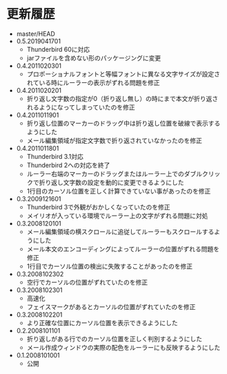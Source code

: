 # 更新履歴

 - master/HEAD
 - 0.5.2019041701
   * Thunderbird 60に対応
   * jarファイルを含めない形のパッケージングに変更
 - 0.4.2011020301
   * プロポーショナルフォントと等幅フォントに異なる文字サイズが設定されている時にルーラーの表示がずれる問題を修正
 - 0.4.2011020201
   * 折り返し文字数の指定が0（折り返し無し）の時にまで本文が折り返されるようになってしまっていたのを修正
 - 0.4.2011011901
   * 折り返し位置のマーカーのドラッグ中は折り返し位置を破線で表示するようにした
   * メール編集領域が指定文字数で折り返されていなかったのを修正
 - 0.4.2011011801
   * Thunderbird 3.1対応
   * Thunderbird 2への対応を終了
   * ルーラー右端のマーカーのドラッグまたはルーラー上でのダブルクリックで折り返し文字数の設定を動的に変更できるようにした
   * 1行目のカーソル位置を正しく計算できていない事があったのを修正
 - 0.3.2009121601
   * Thunderbird 3で外観がおかしくなっていたのを修正
   * メイリオが入っている環境でルーラー上の文字がずれる問題に対処
 - 0.3.2008120101
   * メール編集領域の横スクロールに追従してルーラーもスクロールするようにした
   * メール本文のエンコーディングによってルーラーの位置がずれる問題を修正
   * 1行目でカーソル位置の検出に失敗することがあったのを修正
 - 0.3.2008102302
   * 空行でカーソルの位置がずれていたのを修正
 - 0.3.2008102301
   * 高速化
   * フェイスマークがあるとカーソルの位置がずれていたのを修正
 - 0.3.2008102201
   * より正確な位置にカーソル位置を表示できるようにした
 - 0.2.2008101101
   * 折り返しがある行でのカーソル位置を正しく判別するようにした
   * メール作成ウィンドウの実際の配色をルーラーにも反映するようにした
 - 0.1.2008101001
   * 公開
